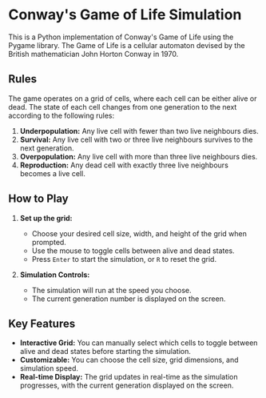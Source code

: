 # Conway's Game of Life Simulation

This is a Python implementation of Conway's Game of Life using the Pygame library. The Game of Life is a cellular automaton devised by the British mathematician John Horton Conway in 1970.

## Rules

The game operates on a grid of cells, where each cell can be either alive or dead. The state of each cell changes from one generation to the next according to the following rules:

1. **Underpopulation:** Any live cell with fewer than two live neighbours dies.
2. **Survival:** Any live cell with two or three live neighbours survives to the next generation.
3. **Overpopulation:** Any live cell with more than three live neighbours dies.
4. **Reproduction:** Any dead cell with exactly three live neighbours becomes a live cell.

## How to Play

1. **Set up the grid:**
    - Choose your desired cell size, width, and height of the grid when prompted.
    - Use the mouse to toggle cells between alive and dead states.
    - Press `Enter` to start the simulation, or `R` to reset the grid.

2. **Simulation Controls:**
    - The simulation will run at the speed you choose.
    - The current generation number is displayed on the screen.

## Key Features

- **Interactive Grid:** You can manually select which cells to toggle between alive and dead states before starting the simulation.
- **Customizable:** You can choose the cell size, grid dimensions, and simulation speed.
- **Real-time Display:** The grid updates in real-time as the simulation progresses, with the current generation displayed on the screen.
